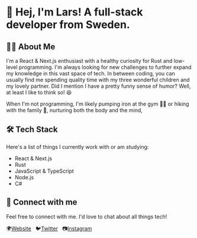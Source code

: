 # 👋 Hej, I'm Lars! A full-stack developer from Sweden.

## 🧑‍💻 About Me

I'm a React & Next.js enthusiast with a healthy curiosity for Rust and low-level programming. I'm always looking for new challenges to further expand my knowledge in this vast space of tech. In between coding, you can usually find me spending quality time with my three wonderful children and my lovely partner. Did I mention I have a pretty funny sense of humor? Well, at least I like to think so! 😆

When I'm not programming, I'm likely pumping iron at the gym 🏋️‍♂️ or hiking with the family 🥾, nurturing both the body and the mind, 

## 🛠️ Tech Stack

Here's a list of things I currently work with or am studying:

* React & Next.js
* Rust
* JavaScript & TypeScript
* Node.js
* C#

## :bell: Connect with me

Feel free to connect with me. I'd love to chat about all things tech!

:earth_africa:[Website](https://rellow.se) &nbsp;
:bird:[Twitter](https://twitter.com/devpaps) &nbsp;
:camera:[Instagram](https://www.instagram.com/devpaps/)
